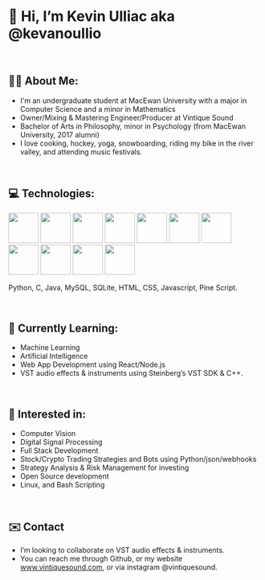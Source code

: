 <h1>👋 Hi, I’m Kevin Ulliac aka @kevanoullio </h1>

<br>

## 🙋‍♂️ About Me:
- I'm an undergraduate student at MacEwan University with a major in Computer Science and a minor in Mathematics
- Owner/Mixing & Mastering Engineer/Producer at Vintique Sound
- Bachelor of Arts in Philosophy, minor in Psychology (from MacEwan University, 2017 alumni)
- I love cooking, hockey, yoga, snowboarding, riding my bike in the river valley, and attending music festivals.

<br>

## 💻 Technologies:
<span>
<img width=60px height=auto src="https://cdn.jsdelivr.net/gh/devicons/devicon/icons/python/python-original.svg" />
<img width=60px height=auto src="https://cdn.jsdelivr.net/gh/devicons/devicon/icons/c/c-original.svg" />
<img width=60px height=auto src="https://cdn.jsdelivr.net/gh/devicons/devicon/icons/java/java-original.svg" />
<img width=60px height=auto src="https://cdn.jsdelivr.net/gh/devicons/devicon/icons/mysql/mysql-original-wordmark.svg" />
<img width=60px height=auto src="https://cdn.jsdelivr.net/gh/devicons/devicon/icons/sqlite/sqlite-original-wordmark.svg" />
<img width=60px height=auto src="https://cdn.jsdelivr.net/gh/devicons/devicon/icons/html5/html5-original.svg" />
<img width=60px height=auto src="https://cdn.jsdelivr.net/gh/devicons/devicon/icons/css3/css3-original.svg" />
<img width=60px height=auto src="https://cdn.jsdelivr.net/gh/devicons/devicon/icons/javascript/javascript-original.svg" />
<img width=60px height=auto src="https://cdn.jsdelivr.net/gh/devicons/devicon@latest/icons/npm/npm-original-wordmark.svg" />
<img width=60px height=auto src="https://cdn.jsdelivr.net/gh/devicons/devicon@latest/icons/nodejs/nodejs-original-wordmark.svg" />
<img width=60px height=auto src="https://cdn.jsdelivr.net/gh/devicons/devicon@latest/icons/react/react-original-wordmark.svg" />          
</span>

Python, C, Java, MySQL, SQLite, HTML, CSS, Javascript, Pine Script.

<br>

## 🌱 Currently Learning:
- Machine Learning
- Artificial Intelligence
- Web App Development using React/Node.js
- VST audio effects & instruments using Steinberg’s VST SDK & C++.

<br>

## 👀 Interested in:
- Computer Vision
- Digital Signal Processing
- Full Stack Development
- Stock/Crypto Trading Strategies and Bots using Python/json/webhooks
- Strategy Analysis & Risk Management for investing
- Open Source development
- Linux, and Bash Scripting

<br>

## ✉️ Contact
- I’m looking to collaborate on VST audio effects & instruments.
- You can reach me through Github, or my website www.vintiquesound.com, or via instagram @vintiquesound.



<!---
kevanoullio/kevanoullio is a ✨ special ✨ repository because its `README.md` (this file) appears on your GitHub profile.
You can click the Preview link to take a look at your changes.
--->
